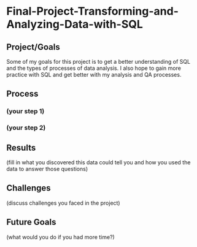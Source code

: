 # Final-Project-Transforming-and-Analyzing-Data-with-SQL

## Project/Goals
Some of my goals for this project is to get a better understanding of SQL and the types of processes of data analysis. I also hope to gain more practice with SQL and get better with my analysis and QA processes. 

## Process
### (your step 1)
### (your step 2)

## Results
(fill in what you discovered this data could tell you and how you used the data to answer those questions)






## Challenges 
(discuss challenges you faced in the project)

## Future Goals
(what would you do if you had more time?)
